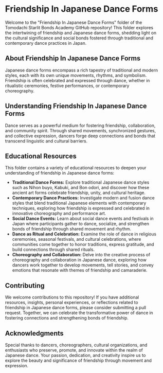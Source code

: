 # Friendship In Japanese Dance Forms

Welcome to the "Friendship In Japanese Dance Forms" folder of the Tomodachi Starlit Bonds Academy GitHub repository! This folder explores the intertwining of friendship and Japanese dance forms, shedding light on the cultural significance and social bonds fostered through traditional and contemporary dance practices in Japan.

## About Friendship In Japanese Dance Forms

Japanese dance forms encompass a rich tapestry of traditional and modern styles, each with its own unique movements, rhythms, and symbolism. Friendship is often celebrated and expressed through dance, whether in ritualistic ceremonies, festive performances, or contemporary choreography.

## Understanding Friendship In Japanese Dance Forms

Dance serves as a powerful medium for fostering friendship, collaboration, and community spirit. Through shared movements, synchronized gestures, and collective expression, dancers forge deep connections and bonds that transcend linguistic and cultural barriers.

## Educational Resources

This folder contains a variety of educational resources to deepen your understanding of friendship in Japanese dance forms:

- **Traditional Dance Forms:** Explore traditional Japanese dance styles such as Nihon buyo, Kabuki, and Bon odori, and discover how these ancient art forms celebrate friendship, unity, and cultural heritage.
- **Contemporary Dance Practices:** Investigate modern and fusion dance styles that blend traditional Japanese elements with contemporary techniques, exploring how friendship is expressed and celebrated in innovative choreography and performance art.
- **Social Dance Events:** Learn about social dance events and festivals in Japan where participants gather to dance, socialize, and strengthen bonds of friendship through shared movement and rhythm.
- **Dance as Ritual and Celebration:** Examine the role of dance in religious ceremonies, seasonal festivals, and cultural celebrations, where communities come together to honor traditions, express gratitude, and build connections through shared rituals.
- **Choreography and Collaboration:** Delve into the creative process of choreography and collaboration in Japanese dance, exploring how dancers work together to develop movements, tell stories, and convey emotions that resonate with themes of friendship and camaraderie.

## Contributing

We welcome contributions to this repository! If you have additional resources, insights, personal experiences, or reflections related to friendship in Japanese dance forms, please consider submitting a pull request. Together, we can celebrate the transformative power of dance in fostering connections and strengthening bonds of friendship.

## Acknowledgments

Special thanks to dancers, choreographers, cultural organizations, and enthusiasts who preserve, promote, and innovate within the realm of Japanese dance. Your passion, dedication, and creativity inspire us to explore the beauty and significance of friendship through movement and expression.
